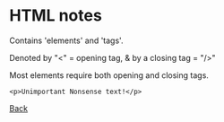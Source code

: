 # HTML notes

Contains 'elements' and 'tags'.

Denoted by "<" = opening tag, & by a closing tag = "/>"

Most elements require both opening and closing tags.

`<p>Unimportant Nonsense text!</p>`

[Back](README.md)